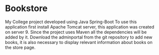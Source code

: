 # Bookstore
My College project developed using Java Spring-Boot
To use this application first install Apache Tomcat server, this application was created on server 9.
Since the project uses Maven all the dependencies will be added by it.
Download the adminportal from the git repository to add new books, it is also necessary to display 
relevant information about books on the store page.
